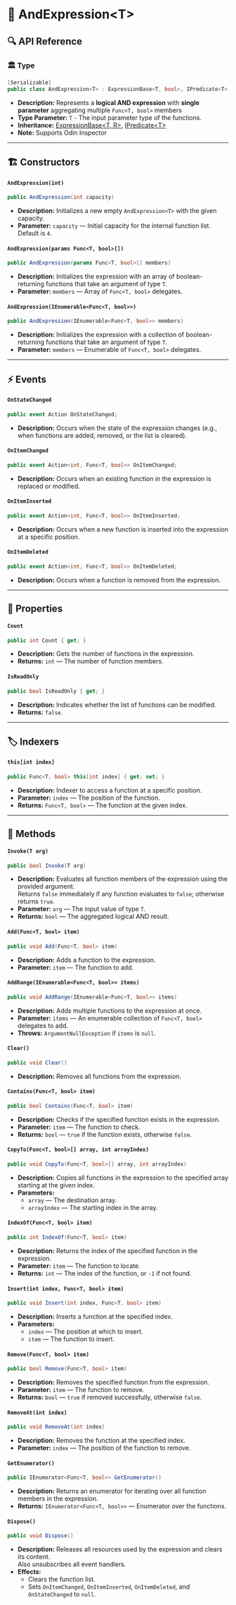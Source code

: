 # 🧩 AndExpression&lt;T&gt;


## 🔍 API Reference

### 🏛️ Type <div id="-type"></div>

```csharp
[Serializable]
public class AndExpression<T> : ExpressionBase<T, bool>, IPredicate<T>
```

- **Description:** Represents a <b>logical AND expression</b> with <b>single parameter</b> aggregating multiple
  <code>Func&lt;T, bool&gt;</code> members
- **Type Parameter:** `T` - The input parameter type of the functions.
- **Inheritance:** [ExpressionBase&lt;T, R&gt;](ExpressionBase%601.md), [IPredicate&lt;T&gt;](../Functions/IPredicate%601.md)
- **Note:** Supports Odin Inspector

---

## 🏗️ Constructors

#### `AndExpression(int)`

```csharp
public AndExpression(int capacity)
```

- **Description:** Initializes a new empty `AndExpression<T>` with the given capacity.
- **Parameter:** `capacity` — Initial capacity for the internal function list. Default is `4`.

#### `AndExpression(params Func<T, bool>[])`

```csharp
public AndExpression(params Func<T, bool>[] members)
```

- **Description:** Initializes the expression with an array of boolean-returning functions that take an argument of type
  `T`.
- **Parameter:** `members` — Array of `Func<T, bool>` delegates.

#### `AndExpression(IEnumerable<Func<T, bool>>)`

```csharp
public AndExpression(IEnumerable<Func<T, bool>> members)
```

- **Description:** Initializes the expression with a collection of boolean-returning functions that take an argument of
  type `T`.
- **Parameter:** `members` — Enumerable of `Func<T, bool>` delegates.

---

## ⚡ Events

#### `OnStateChanged`

```csharp
public event Action OnStateChanged;
```

- **Description:** Occurs when the state of the expression changes (e.g., when functions are added, removed, or the list
  is cleared).

#### `OnItemChanged`

```csharp
public event Action<int, Func<T, bool>> OnItemChanged;
```

- **Description:** Occurs when an existing function in the expression is replaced or modified.

#### `OnItemInserted`

```csharp
public event Action<int, Func<T, bool>> OnItemInserted;
```

- **Description:** Occurs when a new function is inserted into the expression at a specific position.

#### `OnItemDeleted`

```csharp
public event Action<int, Func<T, bool>> OnItemDeleted;
```

- **Description:** Occurs when a function is removed from the expression.

---

## 🔑 Properties

#### `Count`

```csharp
public int Count { get; }
```

- **Description:** Gets the number of functions in the expression.
- **Returns:** `int` — The number of function members.

#### `IsReadOnly`

```csharp
public bool IsReadOnly { get; }
```

- **Description:** Indicates whether the list of functions can be modified.
- **Returns:** `false`.

---

## 🏷️ Indexers

#### `this[int index]`

```csharp
public Func<T, bool> this[int index] { get; set; }
```

- **Description:** Indexer to access a function at a specific position.
- **Parameter:** `index` — The position of the function.
- **Returns:** `Func<T, bool>` — The function at the given index.

---

## 🏹 Methods

#### `Invoke(T arg)`

```csharp
public bool Invoke(T arg)
```

- **Description:** Evaluates all function members of the expression using the provided argument.  
  Returns `false` immediately if any function evaluates to `false`; otherwise returns `true`.
- **Parameter:** `arg` — The input value of type `T`.
- **Returns:** `bool` — The aggregated logical AND result.

#### `Add(Func<T, bool> item)`

```csharp
public void Add(Func<T, bool> item)
```

- **Description:** Adds a function to the expression.
- **Parameter:** `item` — The function to add.

#### `AddRange(IEnumerable<Func<T, bool>> items)`

```csharp
public void AddRange(IEnumerable<Func<T, bool>> items)
```

- **Description:** Adds multiple functions to the expression at once.
- **Parameter:** `items` — An enumerable collection of `Func<T, bool>` delegates to add.
- **Throws:** `ArgumentNullException` if `items` is `null`.

#### `Clear()`

```csharp
public void Clear()
```

- **Description:** Removes all functions from the expression.

#### `Contains(Func<T, bool> item)`

```csharp
public bool Contains(Func<T, bool> item)
```

- **Description:** Checks if the specified function exists in the expression.
- **Parameter:** `item` — The function to check.
- **Returns:** `bool` — `true` if the function exists, otherwise `false`.

#### `CopyTo(Func<T, bool>[] array, int arrayIndex)`

```csharp
public void CopyTo(Func<T, bool>[] array, int arrayIndex)
```

- **Description:** Copies all functions in the expression to the specified array starting at the given index.
- **Parameters:**
    - `array` — The destination array.
    - `arrayIndex` — The starting index in the array.

#### `IndexOf(Func<T, bool> item)`

```csharp
public int IndexOf(Func<T, bool> item)
```

- **Description:** Returns the index of the specified function in the expression.
- **Parameter:** `item` — The function to locate.
- **Returns:** `int` — The index of the function, or `-1` if not found.

#### `Insert(int index, Func<T, bool> item)`

```csharp
public void Insert(int index, Func<T, bool> item)
```

- **Description:** Inserts a function at the specified index.
- **Parameters:**
    - `index` — The position at which to insert.
    - `item` — The function to insert.

#### `Remove(Func<T, bool> item)`

```csharp
public bool Remove(Func<T, bool> item)
```

- **Description:** Removes the specified function from the expression.
- **Parameter:** `item` — The function to remove.
- **Returns:** `bool` — `true` if removed successfully, otherwise `false`.

#### `RemoveAt(int index)`

```csharp
public void RemoveAt(int index)
```

- **Description:** Removes the function at the specified index.
- **Parameter:** `index` — The position of the function to remove.

#### `GetEnumerator()`

```csharp
public IEnumerator<Func<T, bool>> GetEnumerator()
```

- **Description:** Returns an enumerator for iterating over all function members in the expression.
- **Returns:** `IEnumerator<Func<T, bool>>` — Enumerator over the functions.

#### `Dispose()`

```csharp
public void Dispose()
```

- **Description:** Releases all resources used by the expression and clears its content.  
  Also unsubscribes all event handlers.
- **Effects:**
    - Clears the function list.
    - Sets `OnItemChanged`, `OnItemInserted`, `OnItemDeleted`, and `OnStateChanged` to `null`.